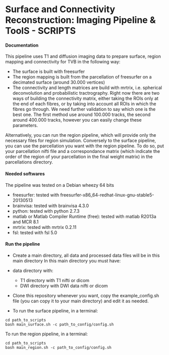 # Surface and Connectivity Reconstruction: Imaging Pipeline & ToolS - SCRIPTS

#### Documentation
This pipeline uses T1 and diffusion imaging data to prepare surface, region mapping and connectivity for TVB in the following way:

- The surface is built with freesurfer
- The region mapping is built from the parcellation of freesurfer on a decimated surface (around 30.000 vertices)
- The connectivity and length matrices are build with mrtrix, i.e. spherical deconvolution and probabilistic tractrography. Right now there are two ways of building the connectivity matrix, either taking the ROIs only at the end of each fibres, or by taking into account all ROIs in which the fibres go through. We need further validation to say which one is the best one. The first method use around 100.000 tracks, the second around 400.000 tracks, however you can easily change these parameters.

Alternatively, you can run the region pipeline, which will provide only the necessary files for region simulation.
Conversely to the surface pipeline, you can use the parcellation you want with the region pipeline. To do so, put your parcellation nifti file and a correspondance matrix (which indicate the order of the region of your parcellation in the final weight matrix) in the parcellations directory.

#### Needed softwares
The pipeline was tested on a Debian wheezy 64 bits
- freesurfer: tested with freesurfer-x86_64-redhat-linux-gnu-stable5-20130513
- brainvisa: tested with brainvisa 4.3.0
- python: tested with python 2.7.3
- matlab or Matlab Compiler Runtime (free): tested with matlab R2013a and MCR 8.1
- mrtrix: tested with mrtrix 0.2.11
- fsl: tested with fsl 5.0

#### Run the pipeline 
- Create a main directory, all data and processed data files will be in this main directory
In this main directory you must have:

 - data directory with:
    - T1 directory with T1 nifti or dicom
    - DWI directory with DWI data nifti or dicom

- Clone this repository whenever you want, copy the example_config.sh file (you can copy it to your main directory) and edit it as needed.

- To run the surface pipeline, in a terminal:
```shell
cd path_to_scripts
bash main_surface.sh -c path_to_config/config.sh
```
To run the region pipeline, in a terminal:
```shell
cd path_to_scripts
bash main_region.sh -c path_to_config/config.sh
```
